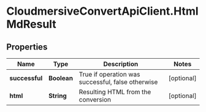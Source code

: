 # CloudmersiveConvertApiClient.HtmlMdResult

## Properties
Name | Type | Description | Notes
------------ | ------------- | ------------- | -------------
**successful** | **Boolean** | True if operation was successful, false otherwise | [optional] 
**html** | **String** | Resulting HTML from the conversion | [optional] 


